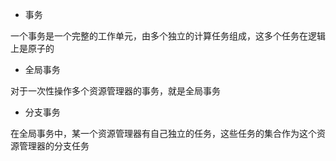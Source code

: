 * 事务

一个事务是一个完整的工作单元，由多个独立的计算任务组成，这多个任务在逻辑上是原子的

* 全局事务

对于一次性操作多个资源管理器的事务，就是全局事务

* 分支事务

在全局事务中，某一个资源管理器有自己独立的任务，这些任务的集合作为这个资源管理器的分支任务
